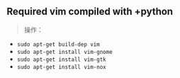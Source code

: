 ## Required vim compiled with +python

> 操作：
+ `sudo apt-get build-dep vim`
+ `sudo apt-get install vim-gnome`
+ `sudo apt-get install vim-gtk`
+ `sudo apt-get install vim-nox`
